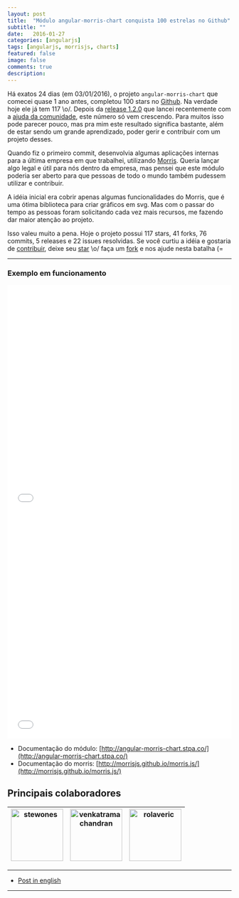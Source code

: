 ```yaml
---
layout: post
title:  "Módulo angular-morris-chart conquista 100 estrelas no Github"
subtitle: ""
date:   2016-01-27
categories: [angularjs]
tags: [angularjs, morrisjs, charts]
featured: false
image: false
comments: true
description: 
---
```


Há exatos 24 dias (em 03/01/2016), o projeto `angular-morris-chart` que comecei quase 1 ano antes, completou 100 stars no [Github](https://github.com/stewones/angular-morris-chart).
Na verdade hoje ele já tem 117 \o/. Depois da [release 1.2.0](https://github.com/stewones/angular-morris-chart/releases/tag/1.2.0) que lancei recentemente com a [ajuda da comunidade](https://github.com/stewones/angular-morris-chart/graphs/contributors), este número só vem crescendo.
Para muitos isso pode parecer pouco, mas pra mim este resultado significa bastante, além de estar sendo um grande aprendizado, poder gerir e contribuir com um projeto desses.


Quando fiz o primeiro commit, desenvolvia algumas aplicações internas para a última empresa em que trabalhei, utilizando [Morris](http://morrisjs.github.io/morris.js/).
Queria lançar algo legal e útil para nós dentro da empresa, mas pensei que este módulo poderia ser aberto para que pessoas de todo o mundo também pudessem utilizar e contribuir.


A idéia inicial era cobrir apenas algumas funcionalidades do Morris, que é uma ótima biblioteca para criar gráficos em svg.
Mas com o passar do tempo as pessoas foram solicitando cada vez mais recursos, me fazendo dar maior atenção ao projeto.


Isso valeu muito a pena. Hoje o projeto possui 117 stars, 41 forks, 76 commits, 5 releases e 22 issues resolvidas. Se você curtiu a idéia e gostaria de [contribuir](https://github.com/stewones/angular-morris-chart/blob/master/CONTRIBUTING.md), deixe seu [star](https://github.com/stewones/angular-morris-chart/) \o/ faça um [fork](https://github.com/stewones/angular-morris-chart) e nos ajude nesta batalha (=


---

### Exemplo em funcionamento

<iframe width="100%" height="510" src="//jsfiddle.net/stewones/n6aaLckb/embedded/result,html,js/" allowfullscreen="allowfullscreen" frameborder="0"></iframe>
<iframe width="100%" height="510" src="//jsfiddle.net/stewones/zwb207md/embedded/result,html,js/" allowfullscreen="allowfullscreen" frameborder="0"></iframe>

<br />

- Documentação do módulo: [http://angular-morris-chart.stpa.co/](http://angular-morris-chart.stpa.co/)
- Documentação do morris: [http://morrisjs.github.io/morris.js/](http://morrisjs.github.io/morris.js/)

## Principais colaboradores

[<img alt="stewones" src="https://avatars.githubusercontent.com/u/719763?v=3&s=117" width="117">](https://github.com/stewones) |[<img alt="venkatramachandran" src="https://avatars.githubusercontent.com/u/4744258?v=3&s=117" width="117">](https://github.com/venkatramachandran) |[<img alt="rolaveric" src="https://avatars.githubusercontent.com/u/960670?v=3&s=117" width="117">](https://github.com/rolaveric) |
:---: |:---: |:---: |

---

- [Post in english](/angularjs/2016/01/27/angular-morris-chart-reaches-100-stars-at-github.html)

---